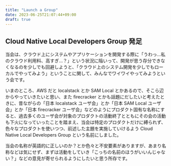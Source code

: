 ```yaml
---
title: "Launch a Group"
date: 2023-06-25T21:07:44+09:00
draft: true
---
```


## Cloud Native Local Developers Group 発足

当会は、クラウド上にシステムやアプリケーションを開発する際に「うわっ…私のクラウド利用料、高すぎ…？」という状況に陥いって、開発が思う存分できなくなるのを少しでも回避しようと、「クラウド上のシステム開発を少しでもローカルでやってみよう」ということに関して、みんなでワイワイやってみようという会です。

いまのところ、AWS だと localstack とか SAM Local とかあるので、そこら辺からやっていきたいと思い、また firecracker とかも話題にだしたいと考えたときに、昔ながらの「日本 localstack ユーザ会」とか「日本 SAM Local ユーザ会」とか「日本 firecracker ユーザ会」などのようにプロダクト固有な名称にすると、過去多くのユーザ会が対象のプロダクトの活動終了とともにその会の活動も下火になっていったことを踏まえ、当会は特定のプロダクトだけに縛られず、色々なプロダクトを使いつつ、前述した主題を実施していけるよう Cloud Native Local Developers Group という名前にしました。

当会の名称が英語的に正しいのか？とか色々と不安要素がありますが、あまり名称などは気にせず、まずは活動をしていき「こっちの名前のほうがいいんじゃない？」などの意見が寄せられるようにしたいと思う所存です。

